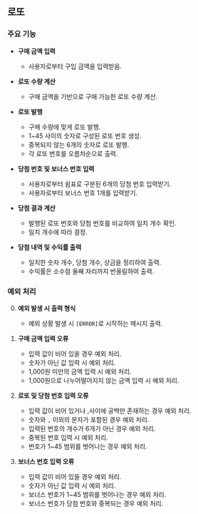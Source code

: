 ## 로또

### 주요 기능

- **구매 금액 입력**

  - 사용자로부터 구입 금액을 입력받음.

- **로또 수량 계산**

  - 구매 금액을 기반으로 구매 가능한 로또 수량 계산.

- **로또 발행**

  - 구매 수량에 맞게 로또 발행.
  - 1~45 사이의 숫자로 구성된 로또 번호 생성.
  - 중복되지 않는 6개의 숫자로 로또 발행.
  - 각 로또 번호를 오름차순으로 출력.

- **당첨 번호 및 보너스 번호 입력**

  - 사용자로부터 쉼표로 구분된 6개의 당첨 번호 입력받기.
  - 사용자로부터 보너스 번호 1개를 입력받기.

- **당첨 결과 계산**

  - 발행된 로또 번호와 당첨 번호를 비교하여 일치 개수 확인.
  - 일치 개수에 따라 결정.

- **당첨 내역 및 수익률 출력**
  - 일치한 숫자 개수, 당첨 개수, 상금을 정리하여 출력.
  - 수익률은 소수점 둘째 자리까지 반올림하여 출력.

### 예외 처리

0. **예외 발생 시 출력 형식**

   - 예외 상황 발생 시 `[ERROR]`로 시작하는 메시지 출력.

1. **구매 금액 입력 오류**

   - 입력 값이 비어 있을 경우 예외 처리.
   - 숫자가 아닌 값 입력 시 예외 처리.
   - 1,000원 미만의 금액 입력 시 예외 처리.
   - 1,000원으로 나누어떨어지지 않는 금액 입력 시 예외 처리.

2. **로또 및 당첨 번호 입력 오류**

   - 입력 값이 비어 있거나 ,사이에 공백만 존재하는 경우 예외 처리.
   - 숫자와 `,` 이외의 문자가 포함된 경우 예외 처리.
   - 입력된 번호의 개수가 6개가 아닌 경우 예외 처리.
   - 중복된 번호 입력 시 예외 처리.
   - 번호가 1~45 범위를 벗어나는 경우 예외 처리.

3. **보너스 번호 입력 오류**

   - 입력 값이 비어 있을 경우 예외 처리.
   - 숫자가 아닌 값 입력 시 예외 처리.
   - 보너스 번호가 1~45 범위를 벗어나는 경우 예외 처리.
   - 보너스 번호가 당첨 번호와 중복되는 경우 예외 처리.

